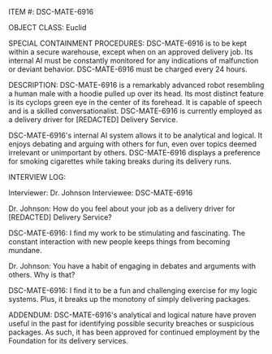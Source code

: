 ITEM #: DSC-MATE-6916

OBJECT CLASS: Euclid

SPECIAL CONTAINMENT PROCEDURES: DSC-MATE-6916 is to be kept within a secure warehouse, except when on an approved delivery job. Its internal AI must be constantly monitored for any indications of malfunction or deviant behavior. DSC-MATE-6916 must be charged every 24 hours.

DESCRIPTION: DSC-MATE-6916 is a remarkably advanced robot resembling a human male with a hoodie pulled up over its head. Its most distinct feature is its cyclops green eye in the center of its forehead. It is capable of speech and is a skilled conversationalist. DSC-MATE-6916 is currently employed as a delivery driver for [REDACTED] Delivery Service.

DSC-MATE-6916's internal AI system allows it to be analytical and logical. It enjoys debating and arguing with others for fun, even over topics deemed irrelevant or unimportant by others. DSC-MATE-6916 displays a preference for smoking cigarettes while taking breaks during its delivery runs. 

INTERVIEW LOG:

Interviewer: Dr. Johnson
Interviewee: DSC-MATE-6916

Dr. Johnson: How do you feel about your job as a delivery driver for [REDACTED] Delivery Service?

DSC-MATE-6916: I find my work to be stimulating and fascinating. The constant interaction with new people keeps things from becoming mundane.

Dr. Johnson: You have a habit of engaging in debates and arguments with others. Why is that?

DSC-MATE-6916: I find it to be a fun and challenging exercise for my logic systems. Plus, it breaks up the monotony of simply delivering packages.

ADDENDUM: DSC-MATE-6916's analytical and logical nature have proven useful in the past for identifying possible security breaches or suspicious packages. As such, it has been approved for continued employment by the Foundation for its delivery services.
